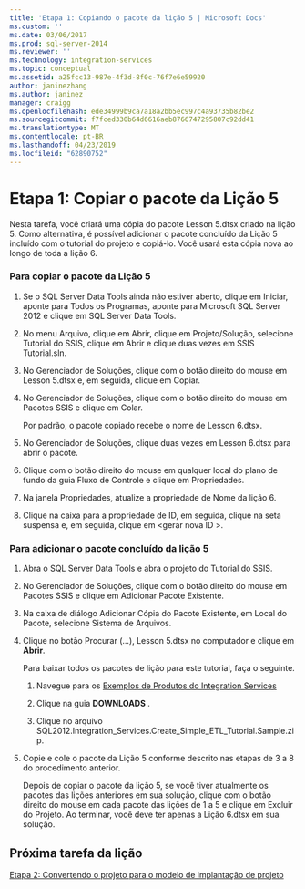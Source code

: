 ```yaml
---
title: 'Etapa 1: Copiando o pacote da lição 5 | Microsoft Docs'
ms.custom: ''
ms.date: 03/06/2017
ms.prod: sql-server-2014
ms.reviewer: ''
ms.technology: integration-services
ms.topic: conceptual
ms.assetid: a25fcc13-987e-4f3d-8f0c-76f7e6e59920
author: janinezhang
ms.author: janinez
manager: craigg
ms.openlocfilehash: ede34999b9ca7a18a2bb5ec997c4a93735b82be2
ms.sourcegitcommit: f7fced330b64d6616aeb8766747295807c92dd41
ms.translationtype: MT
ms.contentlocale: pt-BR
ms.lasthandoff: 04/23/2019
ms.locfileid: "62890752"
---
```

# <a name="step-1-copying-the-lesson-5-package"></a>Etapa 1: Copiar o pacote da Lição 5
  Nesta tarefa, você criará uma cópia do pacote Lesson 5.dtsx criado na lição 5. Como alternativa, é possível adicionar o pacote concluído da Lição 5 incluído com o tutorial do projeto e copiá-lo. Você usará esta cópia nova ao longo de toda a lição 6.  
  
### <a name="to-copy-the-lesson-5-package"></a>Para copiar o pacote da Lição 5  
  
1.  Se o SQL Server Data Tools ainda não estiver aberto, clique em Iniciar, aponte para Todos os Programas, aponte para Microsoft SQL Server 2012 e clique em SQL Server Data Tools.  
  
2.  No menu Arquivo, clique em Abrir, clique em Projeto/Solução, selecione Tutorial do SSIS, clique em Abrir e clique duas vezes em SSIS Tutorial.sln.  
  
3.  No Gerenciador de Soluções, clique com o botão direito do mouse em Lesson 5.dtsx e, em seguida, clique em Copiar.  
  
4.  No Gerenciador de Soluções, clique com o botão direito do mouse em Pacotes SSIS e clique em Colar.  
  
     Por padrão, o pacote copiado recebe o nome de Lesson 6.dtsx.  
  
5.  No Gerenciador de Soluções, clique duas vezes em Lesson 6.dtsx para abrir o pacote.  
  
6.  Clique com o botão direito do mouse em qualquer local do plano de fundo da guia Fluxo de Controle e clique em Propriedades.  
  
7.  Na janela Propriedades, atualize a propriedade de Nome da lição 6.  
  
8.  Clique na caixa para a propriedade de ID, em seguida, clique na seta suspensa e, em seguida, clique em \<gerar nova ID >.  
  
### <a name="to-add-the-completed-lesson-5-package"></a>Para adicionar o pacote concluído da lição 5  
  
1.  Abra o SQL Server Data Tools e abra o projeto do Tutorial do SSIS.  
  
2.  No Gerenciador de Soluções, clique com o botão direito do mouse em Pacotes SSIS e clique em Adicionar Pacote Existente.  
  
3.  Na caixa de diálogo Adicionar Cópia do Pacote Existente, em Local do Pacote, selecione Sistema de Arquivos.  
  
4.  Clique no botão Procurar (...), Lesson 5.dtsx no computador e clique em **Abrir**.  
  
     Para baixar todos os pacotes de lição para este tutorial, faça o seguinte.  
  
    1.  Navegue para os [Exemplos de Produtos do Integration Services](https://go.microsoft.com/fwlink/?LinkId=275027)  
  
    2.  Clique na guia **DOWNLOADS** .  
  
    3.  Clique no arquivo SQL2012.Integration_Services.Create_Simple_ETL_Tutorial.Sample.zip.  
  
5.  Copie e cole o pacote da Lição 5 conforme descrito nas etapas de 3 a 8 do procedimento anterior.  
  
     Depois de copiar o pacote da lição 5, se você tiver atualmente os pacotes das lições anteriores em sua solução, clique com o botão direito do mouse em cada pacote das lições de 1 a 5 e clique em Excluir do Projeto. Ao terminar, você deve ter apenas a Lição 6.dtsx em sua solução.  
  
## <a name="next-task-in-lesson"></a>Próxima tarefa da lição  
 [Etapa 2: Convertendo o projeto para o modelo de implantação de projeto](lesson-6-2-converting-the-project-to-the-project-deployment-model.md)  
  
  
